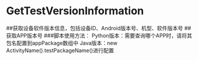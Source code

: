 # GetTestVersionInformation
##获取设备软件版本信息，包括设备ID、Android版本号、机型、软件版本号
##获取APP版本号
###脚本使用方法：
Python版本：需要查询哪个APP时，请将其包名配置到appPackage数组中
Java版本：new ActivityName().testPackageName()进行配置
